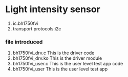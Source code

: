 # Light intensity sensor

1.  ic:bh1750fvi
2.  transport protocols:i2c

### file introduced

1.   bh1750fvi_drv.c This is the driver code
2.   bh1750fvi_drv.ko This is the driver module
3.   bh1750fvi_user.c This is the user level test app code
4.   bh1750fvi_user   This is the user level test app
  
